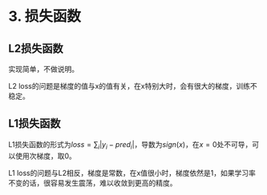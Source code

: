 # 3. 损失函数

## L2损失函数

实现简单，不做说明。

L2 loss的问题是梯度的值与x的值有关，在x特别大时，会有很大的梯度，训练不稳定。

## L1损失函数

L1损失函数的形式为$loss = \sum_i |y_i - pred_i|$，导数为$sign(x)$，在$x = 0$处不可导，可以使用次梯度，取0。

L1 loss的问题与L2相反，梯度是常数，在x值很小时，梯度依然是1，如果学习率不变的话，很容易发生震荡，难以收敛到更高的精度。
